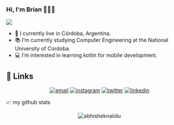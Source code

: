 ### Hi, I'm Brian 👋👨‍💻

<!--
**brian1062/brian1062** is a ✨ _special_ ✨ repository because its `README.md` (this file) appears on your GitHub profile.

Here are some ideas to get you started:
-->
  ![](https://komarev.com/ghpvc/?username=brian1062&color=orange&style=plastic)
- 🌱 I currently live in Córdoba, Argentina.
- 📚 I’m currently studying Computer Engineering at the National University of Cordoba.
- 💻 I’m interested in learning kotlin for mobile development.
## :link: Links
<p align="center">
   <a href="mailto:bgerard1062@gmail.com"><img src="https://img.icons8.com/color/96/000000/gmail.png" alt="email"/></a>
   <a href="https://www.instagram.com/brian.gerard"><img src="https://img.icons8.com/color/96/000000/instagram-new.png" alt="instagram"/></a>
   <a href="https://twitter.com/brian_gerard"><img src="https://img.icons8.com/color/96/000000/twitter-squared.png" alt="twitter"/></a>
   <a href="https://www.linkedin.com/"><img src="https://img.icons8.com/color/96/000000/linkedin.png" alt="linkedin"/></a>
</p>
📈 my github stats
<p align="center"> <img src="https://github-readme-stats.vercel.app/api?username=brian1062&show_icons=true&theme=gotham" alt="abhisheknaiidu" />
